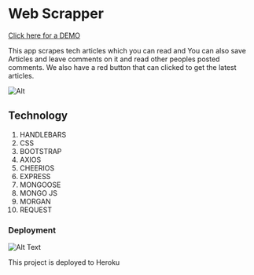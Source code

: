 # Web Scrapper 

[Click here for a DEMO](https://web-scrappin.herokuapp.com/)

This app scrapes tech articles which you can read and You can also save Articles and leave comments on it and read other peoples posted comments. We also have a red button that can clicked to get the latest articles.

![Alt](https://media.giphy.com/media/xT9IgppUVcH7OSTrNe/giphy.gif)

## Technology
1. HANDLEBARS
2. CSS
3. BOOTSTRAP
4. AXIOS
5. CHEERIOS
6. EXPRESS
7. MONGOOSE
8. MONGO JS
9. MORGAN
10. REQUEST

 ### Deployment
 ![Alt Text](https://img.icons8.com/color/260/heroku.png)

 This project is deployed to Heroku
